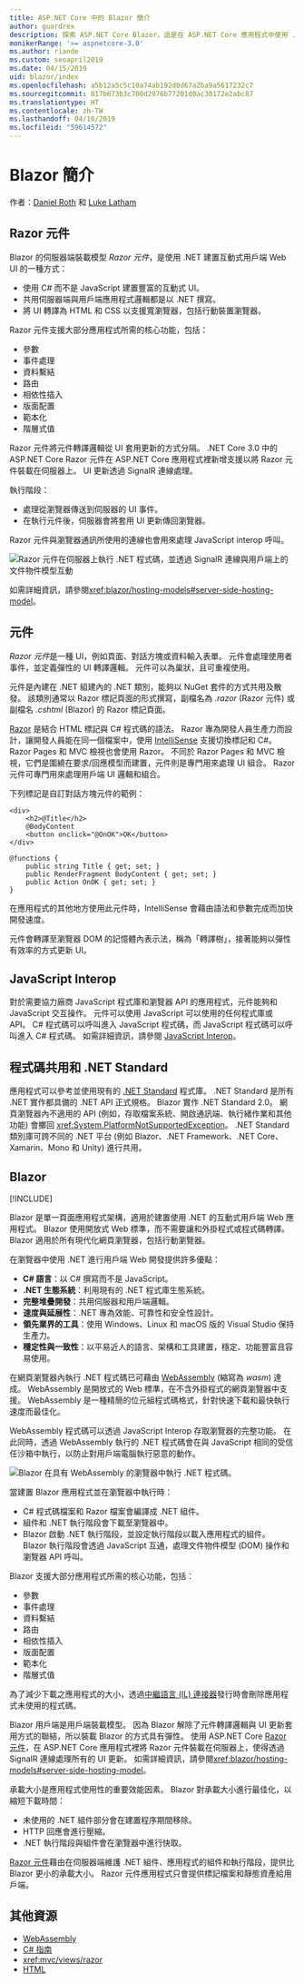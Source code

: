 ```yaml
---
title: ASP.NET Core 中的 Blazor 簡介
author: guardrex
description: 探索 ASP.NET Core Blazor，這是在 ASP.NET Core 應用程式中使用 .NET 建置互動式用戶端 Web UI 的方式。
monikerRange: '>= aspnetcore-3.0'
ms.author: riande
ms.custom: seoapril2019
ms.date: 04/15/2019
uid: blazor/index
ms.openlocfilehash: a5b12a5c5c10a74ab192d0d67a2ba9a5617232c7
ms.sourcegitcommit: 017b673b3c700d2976b77201d0ac30172e2abc87
ms.translationtype: HT
ms.contentlocale: zh-TW
ms.lasthandoff: 04/16/2019
ms.locfileid: "59614572"
---
```

# <a name="introduction-to-blazor"></a>Blazor 簡介

作者：[Daniel Roth](https://github.com/danroth27) 和 [Luke Latham](https://github.com/guardrex)

## <a name="razor-components"></a>Razor 元件

Blazor 的伺服器端裝載模型 *Razor 元件*，是使用 .NET 建置互動式用戶端 Web UI 的一種方式：

* 使用 C# 而不是 JavaScript 建置豐富的互動式 UI。
* 共用伺服器端與用戶端應用程式邏輯都是以 .NET 撰寫。
* 將 UI 轉譯為 HTML 和 CSS 以支援寬瀏覽器，包括行動裝置瀏覽器。

Razor 元件支援大部分應用程式所需的核心功能，包括：

* 參數
* 事件處理
* 資料繫結
* 路由
* 相依性插入
* 版面配置
* 範本化
* 階層式值

Razor 元件將元件轉譯邏輯從 UI 套用更新的方式分隔。 .NET Core 3.0 中的 ASP.NET Core Razor 元件在 ASP.NET Core 應用程式裡新增支援以將 Razor 元件裝載在伺服器上。 UI 更新透過 SignalR 連線處理。

執行階段：

* 處理從瀏覽器傳送到伺服器的 UI 事件。
* 在執行元件後，伺服器會將套用 UI 更新傳回瀏覽器。

Razor 元件與瀏覽器通訊所使用的連線也會用來處理 JavaScript interop 呼叫。

![Razor 元件在伺服器上執行 .NET 程式碼，並透過 SignalR 連線與用戶端上的文件物件模型互動](index/_static/aspnet-core-razor-components.png)

如需詳細資訊，請參閱<xref:blazor/hosting-models#server-side-hosting-model>。

## <a name="components"></a>元件

*Razor 元件*是一種 UI，例如頁面、對話方塊或資料輸入表單。 元件會處理使用者事件，並定義彈性的 UI 轉譯邏輯。 元件可以為巢狀，且可重複使用。

元件是內建在 .NET 組建內的 .NET 類別，能夠以 NuGet 套件的方式共用及散發。 該類別通常以 Razor 標記頁面的形式撰寫，副檔名為 *.razor* (Razor 元件) 或副檔名 *.cshtml* (Blazor) 的 Razor 標記頁面。

[Razor](xref:mvc/views/razor) 是結合 HTML 標記與 C# 程式碼的語法。 Razor 專為開發人員生產力而設計，讓開發人員能在同一個檔案中，使用 [IntelliSense](/visualstudio/ide/using-intellisense) 支援切換標記和 C#。 Razor Pages 和 MVC 檢視也會使用 Razor。 不同於 Razor Pages 和 MVC 檢視，它們是圍繞在要求/回應模型而建置，元件則是專門用來處理 UI 組合。 Razor 元件可專門用來處理用戶端 UI 邏輯和組合。

下列標記是自訂對話方塊元件的範例：

```cshtml
<div>
    <h2>@Title</h2>
    @BodyContent
    <button onclick="@OnOK">OK</button>
</div>

@functions {
    public string Title { get; set; }
    public RenderFragment BodyContent { get; set; }
    public Action OnOK { get; set; }
}
```

在應用程式的其他地方使用此元件時，IntelliSense 會藉由語法和參數完成而加快開發速度。

元件會轉譯至瀏覽器 DOM 的記憶體內表示法，稱為「轉譯樹」，接著能夠以彈性有效率的方式更新 UI。

## <a name="javascript-interop"></a>JavaScript Interop

對於需要協力廠商 JavaScript 程式庫和瀏覽器 API 的應用程式，元件能夠和 JavaScript 交互操作。 元件可以使用 JavaScript 可以使用的任何程式庫或 API。 C# 程式碼可以呼叫進入 JavaScript 程式碼，而 JavaScript 程式碼可以呼叫進入 C# 程式碼。 如需詳細資訊，請參閱 [JavaScript Interop](xref:blazor/javascript-interop)。

## <a name="code-sharing-and-net-standard"></a>程式碼共用和 .NET Standard

應用程式可以參考並使用現有的 [.NET Standard](/dotnet/standard/net-standard) 程式庫。 .NET Standard 是所有 .NET 實作都具備的 .NET API 正式規格。 Blazor 實作 .NET Standard 2.0。 網頁瀏覽器內不適用的 API (例如，存取檔案系統、開啟通訊端、執行緒作業和其他功能) 會擲回 <xref:System.PlatformNotSupportedException>。 .NET Standard 類別庫可跨不同的 .NET 平台 (例如 Blazor、.NET Framework、.NET Core、Xamarin、Mono 和 Unity) 進行共用。

## <a name="blazor"></a>Blazor

[!INCLUDE[](~/includes/razor-components-preview-notice.md)]

Blazor 是單一頁面應用程式架構，適用於建置使用 .NET 的互動式用戶端 Web 應用程式。 Blazor 使用開放式 Web 標準，而不需要讓和外掛程式或程式碼轉譯。 Blazor 適用於所有現代化網頁瀏覽器，包括行動瀏覽器。

在瀏覽器中使用 .NET 進行用戶端 Web 開發提供許多優點：

* **C# 語言**：以 C# 撰寫而不是 JavaScript。
* **.NET 生態系統**：利用現有的 .NET 程式庫生態系統。
* **完整堆疊開發**：共用伺服器和用戶端邏輯。
* **速度與延展性**：.NET 專為效能、可靠性和安全性設計。
* **領先業界的工具**：使用 Windows、Linux 和 macOS 版的 Visual Studio 保持生產力。
* **穩定性與一致性**：以平易近人的語言、架構和工具建置，穩定、功能豐富且容易使用。

在網頁瀏覽器內執行 .NET 程式碼已可藉由 [WebAssembly](http://webassembly.org) (縮寫為 *wasm*) 達成。 WebAssembly 是開放式的 Web 標準，在不含外掛程式的網頁瀏覽器中支援。 WebAssembly 是一種精簡的位元組程式碼格式，針對快速下載和最快執行速度而最佳化。

WebAssembly 程式碼可以透過 JavaScript Interop 存取瀏覽器的完整功能。 在此同時，透過 WebAssembly 執行的 .NET 程式碼會在與 JavaScript 相同的受信任沙箱中執行，以防止對用戶端電腦執行惡意的動作。

![Blazor 在具有 WebAssembly 的瀏覽器中執行 .NET 程式碼。](index/_static/blazor.png)

當建置 Blazor 應用程式並在瀏覽器中執行時：

* C# 程式碼檔案和 Razor 檔案會編譯成 .NET 組件。
* 組件和 .NET 執行階段會下載至瀏覽器中。
* Blazor 啟動 .NET 執行階段，並設定執行階段以載入應用程式的組件。 Blazor 執行階段會透過 JavaScript 互通，處理文件物件模型 (DOM) 操作和瀏覽器 API 呼叫。

Blazor 支援大部分應用程式所需的核心功能，包括：

* 參數
* 事件處理
* 資料繫結
* 路由
* 相依性插入
* 版面配置
* 範本化
* 階層式值

為了減少下載之應用程式的大小，透過[中繼語言 (IL) 連接器](xref:host-and-deploy/blazor/configure-linker)發行時會刪除應用程式未使用的程式碼。

Blazor 用戶端是用戶端裝載模型。 因為 Blazor 解除了元件轉譯邏輯與 UI 更新套用方式的聯結，所以裝載 Blazor 的方式具有彈性。 使用 ASP.NET Core [Razor 元件](#razor-components)，在 ASP.NET Core 應用程式裡將 Razor 元件裝載在伺服器上，使得透過 SignalR 連線處理所有的 UI 更新。 如需詳細資訊，請參閱<xref:blazor/hosting-models#server-side-hosting-model>。 

承載大小是應用程式使用性的重要效能因素。 Blazor 對承載大小進行最佳化，以縮短下載時間：

* 未使用的 .NET 組件部分會在建置程序期間移除。
* HTTP 回應會進行壓縮。
* .NET 執行階段與組件會在瀏覽器中進行快取。

[Razor 元件](#razor-components)藉由在伺服器端維護 .NET 組件、應用程式的組件和執行階段，提供比 Blazor 更小的承載大小。 Razor 元件應用程式只會提供標記檔案和靜態資產給用戶端。

## <a name="additional-resources"></a>其他資源

* [WebAssembly](http://webassembly.org/)
* [C# 指南](/dotnet/csharp/)
* <xref:mvc/views/razor>
* [HTML](https://www.w3.org/html/)
